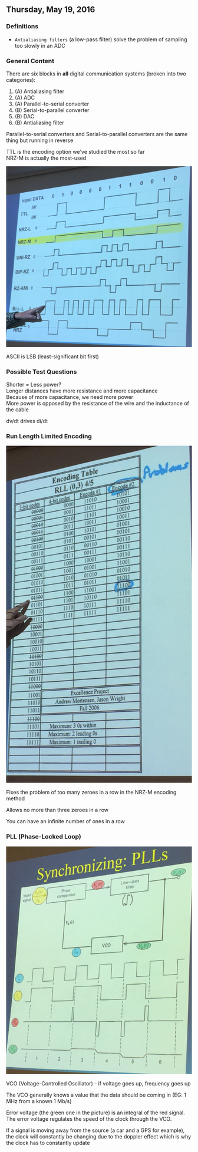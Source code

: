 ## Thursday, May 19, 2016

### Definitions
- `Antialiasing filters` (a low-pass filter) solve the problem of sampling too slowly in an ADC

### General Content
There are six blocks in **all** digital communication systems (broken into two categories):  

1. (A) Antialiasing filter
1. (A) ADC
1. (A) Parallel-to-serial converter
1. (B) Serial-to-parallel converter
1. (B) DAC
1. (B) Antialiasing filter

Parallel-to-serial converters and Serial-to-parallel converters are the same thing but running in reverse

TTL is the encoding option we've studied the most so far  
NRZ-M is actually the most-used

![Encoding Options](encoding-options.jpg)

ASCII is LSB (least-significant bit first)

### Possible Test Questions
Shorter = Less power?  
Longer distances have more resistance and more capacitance  
Because of more capacitance, we need more power  
More power is opposed by the resistance of the wire and the inductance of the cable


dv/dt drives di/dt

### Run Length Limited Encoding

![RLLE](rlle.jpg)

Fixes the problem of too many zeroes in a row in the NRZ-M encoding method

Allows no more than three zeroes in a row

You can have an infinite number of ones in a row

### PLL (Phase-Locked Loop)
![PLL](pll.jpg)

VCO (Voltage-Controlled Oscillator) - if voltage goes up, frequency goes up

The VCO generally knows a value that the data should be coming in (EG: 1 MHz from a known 1 Mb/s)

Error voltage (the green one in the picture) is an integral of the red signal. The error voltage regulates the speed of the clock through the VCO.

If a signal is moving away from the source (a car and a GPS for example), the clock will constantly be changing due to the doppler effect which is why the clock has to constantly update
